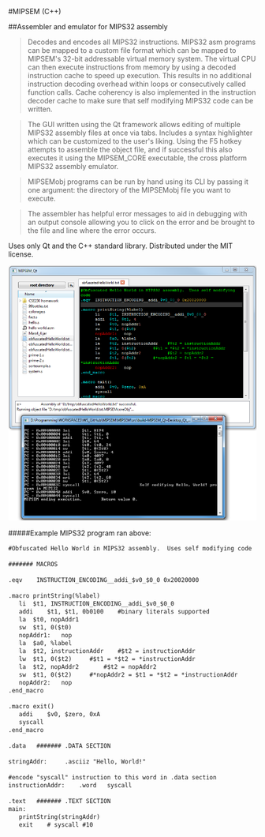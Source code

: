 #MIPSEM (C++)  

##Assembler and emulator for MIPS32 assembly   
   
>Decodes and encodes all MIPS32 instructions.  MIPS32 asm programs can be mapped to a custom file format which can be mapped to MIPSEM's 32-bit addressable virtual memory system.  The virtual CPU can then execute instructions from memory by using a decoded instruction cache to speed up execution.  This results in no additional instruction decoding overhead within loops or consecutively called function calls.  Cache coherency is also implemented in the instruction decoder cache to make sure that self modifying MIPS32 code can be written.   
   
>The GUI written using the Qt framework allows editing of multiple MIPS32 assembly files at once via tabs.  Includes a syntax highlighter which can be customized to the user's liking.  Using the F5 hotkey attempts to assemble the object file, and if successful this also executes it using the MIPSEM_CORE executable, the cross platform MIPS32 assembly emulator.  

>MIPSEMobj programs can be run by hand using its CLI by passing it one argument: the directory of the MIPSEMobj file you want to execute.

>The assembler has helpful error messages to aid in debugging with an output console allowing you to click on the error and be brought to the file and line where the error occurs.  
   
Uses only Qt and the C++ standard library.  Distributed under the MIT license.  
   
      
![Screenshot](/demos/GUI.png?raw=true)   
   
   
#####Example MIPS32 program ran above:               
      
 ```Assembly
#Obfuscated Hello World in MIPS32 assembly.  Uses self modifying code

####### MACROS

.eqv	INSTRUCTION_ENCODING__addi_$v0_$0_0	0x20020000	

.macro printString(%label)	
	li	$t1, INSTRUCTION_ENCODING__addi_$v0_$0_0
	addi	$t1, $t1, 0b0100	#binary literals supported
	la	$t0, nopAddr1
	sw	$t1, 0($t0)
	nopAddr1:	nop		
	la	$a0, %label
	la	$t2, instructionAddr	#$t2 = instructionAddr
	lw	$t1, 0($t2)		#$t1 = *$t2 = *instructionAddr
	la	$t2, nopAddr2		#$t2 = nopAddr2
	sw	$t1, 0($t2)		#*nopAddr2 = $t1 = *$t2 = *instructionAddr
	nopAddr2:	nop
.end_macro

.macro exit()
	addi	$v0, $zero, 0xA
	syscall
.end_macro
	
.data	####### .DATA SECTION

stringAddr:		.asciiz	"Hello, World!"

#encode "syscall" instruction to this word in .data section
instructionAddr:	.word	syscall	

.text	####### .TEXT SECTION  
main:
	printString(stringAddr)   
	exit	# syscall #10   
```    













